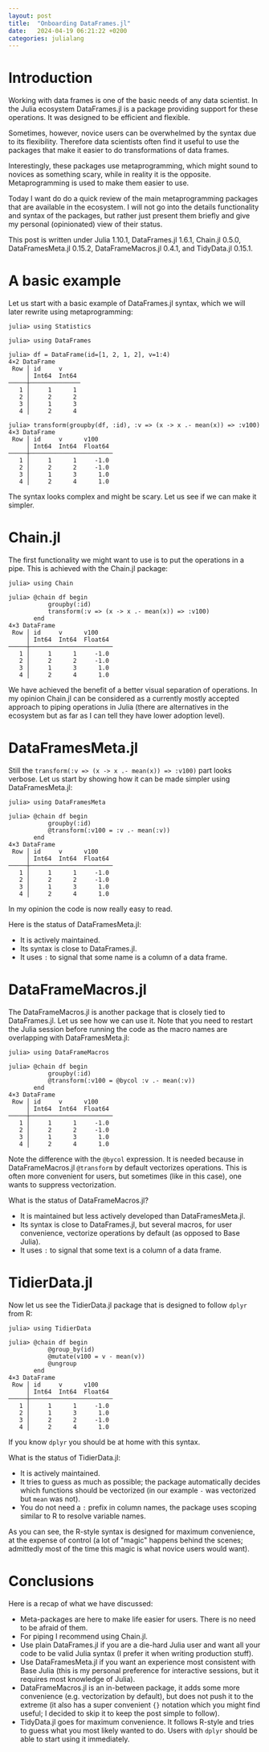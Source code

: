 ```yaml
---
layout: post
title:  "Onboarding DataFrames.jl"
date:   2024-04-19 06:21:22 +0200
categories: julialang
---
```


# Introduction

Working with data frames is one of the basic needs of any data scientist.
In the Julia ecosystem DataFrames.jl is a package providing support
for these operations. It was designed to be efficient and flexible.

Sometimes, however, novice users can be overwhelmed by the syntax due to its flexibility.
Therefore data scientists often find it useful to use the
packages that make it easier to do transformations of data frames.

Interestingly, these packages use metaprogramming, which might sound
to novices as something scary, while in reality it is the opposite. Metaprogramming
is used to make them easier to use.

Today I want do do a quick review of the main
metaprogramming packages that are available in the ecosystem.
I will not go into the details functionality and syntax of the packages, but rather just
present them briefly and give my personal (opinionated) view of their status.

This post is written under Julia 1.10.1, DataFrames.jl 1.6.1, Chain.jl 0.5.0, DataFramesMeta.jl 0.15.2,
DataFrameMacros.jl 0.4.1, and TidyData.jl 0.15.1.

# A basic example

Let us start with a basic example of DataFrames.jl syntax, which we will later rewrite using metaprogramming:

```
julia> using Statistics

julia> using DataFrames

julia> df = DataFrame(id=[1, 2, 1, 2], v=1:4)
4×2 DataFrame
 Row │ id     v
     │ Int64  Int64
─────┼──────────────
   1 │     1      1
   2 │     2      2
   3 │     1      3
   4 │     2      4

julia> transform(groupby(df, :id), :v => (x -> x .- mean(x)) => :v100)
4×3 DataFrame
 Row │ id     v      v100
     │ Int64  Int64  Float64
─────┼───────────────────────
   1 │     1      1     -1.0
   2 │     2      2     -1.0
   3 │     1      3      1.0
   4 │     2      4      1.0
```

The syntax looks complex and might be scary. Let us see if we can make it simpler.

# Chain.jl

The first functionality we might want to use is to put the operations in a pipe. This is achieved with the Chain.jl package:

```
julia> using Chain

julia> @chain df begin
           groupby(:id)
           transform(:v => (x -> x .- mean(x)) => :v100)
       end
4×3 DataFrame
 Row │ id     v      v100
     │ Int64  Int64  Float64
─────┼───────────────────────
   1 │     1      1     -1.0
   2 │     2      2     -1.0
   3 │     1      3      1.0
   4 │     2      4      1.0
```

We have achieved the benefit of a better visual separation of operations. In my opinion Chain.jl can be considered
as a currently mostly accepted approach to piping operations in Julia (there are alternatives in the ecosystem
but as far as I can tell they have lower adoption level).

# DataFramesMeta.jl

Still the `transform(:v => (x -> x .- mean(x)) => :v100)` part looks verbose. Let us start by showing
how it can be made simpler using DataFramesMeta.jl:

```
julia> using DataFramesMeta

julia> @chain df begin
           groupby(:id)
           @transform(:v100 = :v .- mean(:v))
       end
4×3 DataFrame
 Row │ id     v      v100
     │ Int64  Int64  Float64
─────┼───────────────────────
   1 │     1      1     -1.0
   2 │     2      2     -1.0
   3 │     1      3      1.0
   4 │     2      4      1.0
```

In my opinion the code is now really easy to read.

Here is the status of DataFramesMeta.jl:

* It is actively maintained.
* Its syntax is close to DataFrames.jl.
* It uses `:` to signal that some name is a column of a data frame.

# DataFrameMacros.jl

The DataFrameMacros.jl is another package that is closely tied to DataFrames.jl. Let us see how we can use it.
Note that you need to restart the Julia session before running the code as the macro names are overlapping with DataFramesMeta.jl:

```
julia> using DataFrameMacros

julia> @chain df begin
           groupby(:id)
           @transform(:v100 = @bycol :v .- mean(:v))
       end
4×3 DataFrame
 Row │ id     v      v100
     │ Int64  Int64  Float64
─────┼───────────────────────
   1 │     1      1     -1.0
   2 │     2      2     -1.0
   3 │     1      3      1.0
   4 │     2      4      1.0
```

Note the difference with the `@bycol` expression. It is needed because in DataFrameMacros.jl `@transform` by default vectorizes operations.
This is often more convenient for users, but sometimes (like in this case), one wants to suppress vectorization.

What is the status of DataFrameMacros.jl?

* It is maintained but less actively developed than DataFramesMeta.jl.
* Its syntax is close to DataFrames.jl, but several macros, for user convenience, vectorize operations by default (as opposed to Base Julia).
* It uses `:` to signal that some text is a column of a data frame.

# TidierData.jl

Now let us see the TidierData.jl package that is designed to follow `dplyr` from R:

```
julia> using TidierData

julia> @chain df begin
           @group_by(id)
           @mutate(v100 = v - mean(v))
           @ungroup
       end
4×3 DataFrame
 Row │ id     v      v100
     │ Int64  Int64  Float64
─────┼───────────────────────
   1 │     1      1     -1.0
   2 │     1      3      1.0
   3 │     2      2     -1.0
   4 │     2      4      1.0
```

If you know `dplyr` you should be at home with this syntax.

What is the status of TidierData.jl:

* It is actively maintained.
* It tries to guess as much as possible; the package automatically decides which functions should be vectorized (in our example `-` was vectorized but `mean` was not).
* You do not need a `:` prefix in column names, the package uses scoping similar to R to resolve variable names.

As you can see, the R-style syntax is designed for maximum convenience, at the expense of control (a lot of "magic" happens behind the scenes;
admittedly most of the time this magic is what novice users would want).

# Conclusions

Here is a recap of what we have discussed:

* Meta-packages are here to make life easier for users. There is no need to be afraid of them.
* For piping I recommend using Chain.jl.
* Use plain DataFrames.jl if you are a die-hard Julia user and want all your code to be valid Julia syntax (I prefer it when writing production stuff).
* Use DataFramesMeta.jl if you want an experience most consistent with Base Julia (this is my personal preference for interactive sessions, but it requires most knowledge of Julia).
* DataFrameMacros.jl is an in-between package, it adds some more convenience (e.g. vectorization by default), but does not push it to the extreme
  (it also has a super convenient `{}` notation which you might find useful; I decided to skip it to keep the post simple to follow).
* TidyData.jl goes for maximum convenience. It follows R-style and tries to guess what you most likely wanted to do. Users with `dplyr` should be able to start using it immediately.
